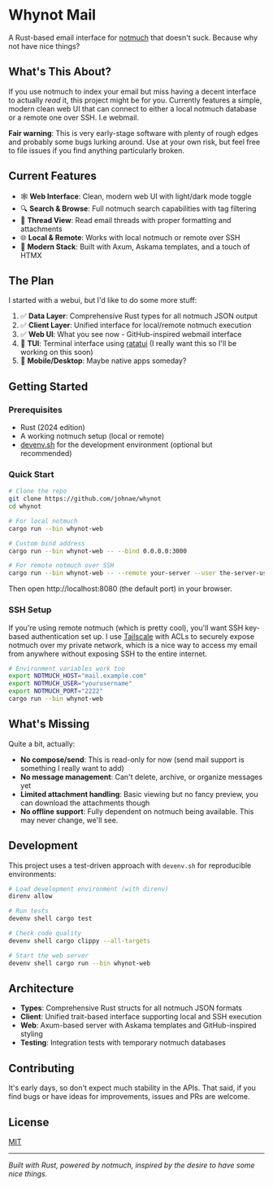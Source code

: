 # Whynot Mail

A Rust-based email interface for [notmuch](https://notmuchmail.org/) that doesn't suck. Because why not have nice things?

## What's This About?

If you use notmuch to index your email but miss having a decent interface to actually *read* it, this project might be for you. Currently features a simple, modern clean web UI that can connect to either a local notmuch database or a remote one over SSH. I.e webmail.

**Fair warning**: This is very early-stage software with plenty of rough edges and probably some bugs lurking around. Use at your own risk, but feel free to file issues if you find anything particularly broken.

## Current Features

- 🕸️ **Web Interface**: Clean, modern web UI with light/dark mode toggle
- 🔍 **Search & Browse**: Full notmuch search capabilities with tag filtering
- 📧 **Thread View**: Read email threads with proper formatting and attachments
- 🌐 **Local & Remote**: Works with local notmuch or remote over SSH
- 🎨 **Modern Stack**: Built with Axum, Askama templates, and a touch of HTMX

## The Plan

I started with a webui, but I'd like to do some more stuff:

1. ✅ **Data Layer**: Comprehensive Rust types for all notmuch JSON output
2. ✅ **Client Layer**: Unified interface for local/remote notmuch execution  
3. ✅ **Web UI**: What you see now - GitHub-inspired webmail interface
4. 🚧 **TUI**: Terminal interface using [ratatui](https://ratatui.rs/) (I really want this so I'll be working on this soon)
5. 🔮 **Mobile/Desktop**: Maybe native apps someday?

## Getting Started

### Prerequisites

- Rust (2024 edition)
- A working notmuch setup (local or remote)
- [devenv.sh](https://devenv.sh/) for the development environment (optional but recommended)

### Quick Start

```bash
# Clone the repo
git clone https://github.com/johnae/whynot
cd whynot

# For local notmuch
cargo run --bin whynot-web

# Custom bind address
cargo run --bin whynot-web -- --bind 0.0.0.0:3000

# For remote notmuch over SSH
cargo run --bin whynot-web -- --remote your-server --user the-server-user ## this is for remote/ssh access to notmuch
```

Then open http://localhost:8080 (the default port) in your browser.

### SSH Setup

If you're using remote notmuch (which is pretty cool), you'll want SSH key-based authentication set up. I use [Tailscale](https://tailscale.com) with ACLs to securely expose notmuch over my private network, which is a nice way to access my email from anywhere without exposing SSH to the entire internet.

```bash
# Environment variables work too
export NOTMUCH_HOST="mail.example.com"
export NOTMUCH_USER="yourusername"
export NOTMUCH_PORT="2222"
cargo run --bin whynot-web
```

## What's Missing

Quite a bit, actually:

- **No compose/send**: This is read-only for now (send mail support is something I really want to add)
- **No message management**: Can't delete, archive, or organize messages yet
- **Limited attachment handling**: Basic viewing but no fancy preview, you can download the attachments though
- **No offline support**: Fully dependent on notmuch being available. This may never change, we'll see.

## Development

This project uses a test-driven approach with `devenv.sh` for reproducible environments:

```bash
# Load development environment (with direnv)
direnv allow

# Run tests
devenv shell cargo test

# Check code quality
devenv shell cargo clippy --all-targets

# Start the web server
devenv shell cargo run --bin whynot-web
```

## Architecture

- **Types**: Comprehensive Rust structs for all notmuch JSON formats
- **Client**: Unified trait-based interface supporting local and SSH execution
- **Web**: Axum-based server with Askama templates and GitHub-inspired styling
- **Testing**: Integration tests with temporary notmuch databases

## Contributing

It's early days, so don't expect much stability in the APIs. That said, if you find bugs or have ideas for improvements, issues and PRs are welcome.

## License

[MIT](https://choosealicense.com/licenses/mit)

---

*Built with Rust, powered by notmuch, inspired by the desire to have some nice things.*
